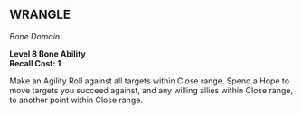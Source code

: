 ## WRANGLE  
_Bone Domain_

**Level 8 Bone Ability**  
**Recall Cost: 1**

Make an Agility Roll against all targets within Close range. Spend a Hope to move targets you succeed against, and any willing allies within Close range, to another point within Close range.  
